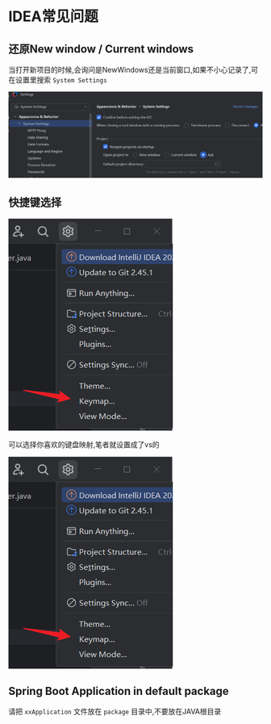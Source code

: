 # IDEA常见问题

## 还原New window / Current windows

当打开新项目的时候,会询问是NewWindows还是当前窗口,如果不小心记录了,可在设置里搜索 ```System Settings```

![17dc0935bb62418499897a5ad379b1d7.png](/../vpstatic/images/20240902/17dc0935-bb62-4184-9989-7a5ad379b1d7.png)

## 快捷键选择

![13bd935a949746c1b17dfa1a2504f413.png](../../vpstatic/images/20240902/13bd935a-9497-46c1-b17d-fa1a2504f413.png)

可以选择你喜欢的键盘映射,笔者就设置成了vs的


![alt text](../../vpstatic/images/20240902/13bd935a-9497-46c1-b17d-fa1a2504f413.png)

## Spring Boot Application in default package

请把 ```xxApplication``` 文件放在 ```package``` 目录中,不要放在JAVA根目录